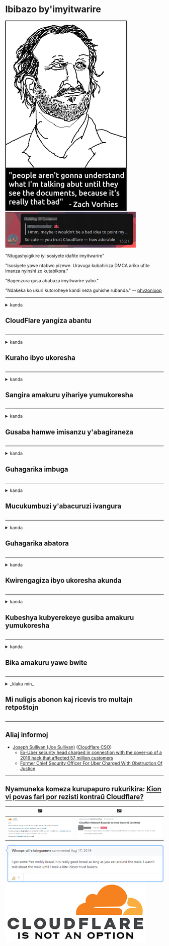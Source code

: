 # Ibibazo by'imyitwarire

![](../image/itsreallythatbad.jpg)
![](../image/telegram/c81238387627b4bfd3dcd60f56d41626.jpg)

"Ntugashyigikire iyi sosiyete idafite imyitwarire"

"Isosiyete yawe ntabwo yizewe. Uravuga kubahiriza DMCA ariko ufite imanza nyinshi zo kutabikora."

"Bagenzura gusa ababaza imyitwarire yabo."

"Ndakeka ko ukuri kutoroheye kandi neza guhishe rubanda."  -- [phyzonloop](https://twitter.com/phyzonloop)


---


<details>
<summary>kanda

## CloudFlare yangiza abantu
</summary>


Cloudflare yohereza imeri imeri kubatari Cloudflare.

- Gusa ohereza imeri kubiyandikishije bahisemo
- Iyo umukoresha avuze "hagarara", hanyuma uhagarike kohereza imeri

Nibyoroshye. Ariko Cloudflare ntacyo itwaye.
Cloudflare yavuze ko gukoresha serivisi zabo bishobora guhagarika spamers cyangwa abateye.
Nigute dushobora guhagarika Cloudflare tutiriwe dukora Cloudflare?


| 🖼 | 🖼 |
| --- | --- |
| ![](../image/cfspam01.jpg) | ![](../image/cfspam03.jpg) |
| ![](../image/cfspam02.jpg) | ![](../image/cfspambrittany.jpg)<br>![](../image/cfspamtwtr.jpg) |

</details>

---

<details>
<summary>kanda

## Kuraho ibyo ukoresha
</summary>


Cloudflare censor isubiramo nabi.
Niba wohereje inyandiko irwanya Cloudflare kurubuga rwa Twitter, ufite amahirwe yo kubona igisubizo kumukozi wa Cloudflare ufite ubutumwa "Oya, ntabwo".
Niba ushyizeho isubiramo ribi kurubuga urwo arirwo rwose, bazagerageza kubigenzura.


| 🖼 | 🖼 |
| --- | --- |
| ![](../image/cfcenrev_01.jpg)<br>![](../image/cfcenrev_02.jpg) | ![](../image/cfcenrev_03.jpg) |

</details>

---

<details>
<summary>kanda

## Sangira amakuru yihariye yumukoresha
</summary>


Cloudflare ifite ikibazo kinini cyo gutotezwa.
Cloudflare isangira amakuru yihariye yabinubira imbuga zakiriwe.
Rimwe na rimwe baragusaba gutanga indangamuntu yawe nyayo.
Niba udashaka gutotezwa, gukubitwa, guhindagurika cyangwa kwicwa, ibyiza ni ukwirinda kurubuga rwa Cloudflared.


| 🖼 | 🖼 |
| --- | --- |
| ![](../image/cfdox_what.jpg) | ![](../image/cfdox_swat.jpg) |
| ![](../image/cfdox_kill.jpg) | ![](../image/cfdox_threat.jpg) |
| ![](../image/cfdox_dox.jpg) | ![](../image/cfdox_ex1.jpg) |
| ![](../image/cfabuseform.jpg) | ![](../image/cfdox_ex2.jpg) |

</details>

---

<details>
<summary>kanda

## Gusaba hamwe imisanzu y'abagiraneza
</summary>


CloudFlare irasaba imisanzu yubuntu.
Birababaje rwose kubona isosiyete y'Abanyamerika yasaba infashanyo hamwe nimiryango idaharanira inyungu ifite impamvu nziza.
Niba ukunda guhagarika abantu cyangwa guta igihe cyabandi, urashobora gutumiza pizza kubakozi ba Cloudflare.


![](../image/cfdonate.jpg)

</details>

---

<details>
<summary>kanda

## Guhagarika imbuga
</summary>


Uzakora iki niba urubuga rwawe rumanutse gitunguranye?
Hari amakuru avuga ko Cloudflare isiba iboneza ryabakoresha cyangwa guhagarika serivisi nta nteguza, bucece.
Turagusaba kubona uwaguha serivisi nziza.

![](../image/cftmnt.jpg)

</details>

---

<details>
<summary>kanda

## Mucukumbuzi y'abacuruzi ivangura
</summary>


CloudFlare itanga ubuvuzi bwibanze kubakoresha Firefox mugihe itanga imiti mibi kubakoresha abatari Tor-Browser hejuru ya Tor.
Abakoresha Tor banze uburenganzira bwo gukora javascript idafite ubuntu nabo bakira nabi.
Ubu busumbane bwo kugera ni urusobe rwo kutabogama no gukoresha nabi ububasha.

![](../image/browdifftbcx.gif)

- Ibumoso: Tor Browser, Iburyo: Chrome. Aderesi ya IP imwe.

![](../image/browserdiff.jpg)

- Ibumoso: Tor Browser Javascript Yahagaritswe, Kuki Ifasha
- Iburyo: Chrome Javascript ishoboye, kuki yahagaritswe

![](../image/cfsiryoublocked.jpg)

- QuteBrowser (mushakisha ntoya) idafite Tor (Clearnet IP)

| ***Mucukumbuzi*** | ***Kwivuza*** |
| --- | --- |
| Tor Browser (Javascript ishoboye) | kwinjira biremewe |
| Firefox (Javascript ishoboye) | kwinjira byangiritse |
| Chromium (Javascript ishoboye) | kwinjira byangiritse |
| Chromium or Firefox (Javascript yarahagaritswe) | kwinjira byanze |
| Chromium or Firefox (Kuki yarahagaritswe) | kwinjira byanze |
| QuteBrowser | kwinjira byanze |
| lynx | kwinjira byanze |
| w3m | kwinjira byanze |
| wget | kwinjira byanze |


Ubona gute ukoresheje buto ya Audio kugirango ukemure ikibazo cyoroshye?

Nibyo, hari buto yijwi, ariko burigihe ntabwo ikora hejuru ya Tor.
Uzabona ubu butumwa iyo ukanze:

```
Gerageza nanone nyuma
Mudasobwa yawe cyangwa umuyoboro wawe birashobora kohereza ibibazo byikora.
Kurinda abakoresha bacu, ntidushobora gutunganya icyifuzo cyawe nonaha.
Kubindi bisobanuro sura urupapuro rwadufasha
```

</details>

---

<details>
<summary>kanda

## Guhagarika abatora
</summary>


Abatora muri Leta zunze ubumwe za Amerika biyandikisha gutora amaherezo babinyujije ku rubuga rw’umunyamabanga wa Leta muri leta batuyemo.
Ibiro by’umunyamabanga wa leta bigenzurwa na repubulika bigira uruhare mu guhashya abatora binyuze mu gusaba urubuga rw’umunyamabanga wa Leta binyuze kuri Cloudflare.
Igicu cya Cloudflare gifata abakoresha Tor, umwanya wa MITM nkikintu rusange cyo kugenzura isi, hamwe n’uruhare rwacyo muri rusange bituma abashaka gutora badashaka kwiyandikisha.
Abidegembya byumwihariko bakunda kwakira ubuzima bwite.
Impapuro zo kwiyandikisha zitora zikusanya amakuru yunvikana kubijyanye na politiki y’itora, aderesi ye bwite, nimero y’ubwiteganyirize, n’itariki yavutse.
Intara nyinshi zituma gusa igice cyayo makuru kiboneka kumugaragaro, ariko Cloudflare ibona ayo makuru yose mugihe umuntu yiyandikishije gutora.

Menya ko kwandikisha impapuro bitazenguruka Cloudflare kuko umunyamabanga w abakozi ba leta yinjira mu makuru abakozi bashobora gukoresha urubuga rwa Cloudflare kugirango binjize amakuru.

| 🖼 | 🖼 |
| --- | --- |
| ![](../image/cfvotm_01.jpg) | ![](../image/cfvotm_02.jpg) |

- Guhindura.org ni urubuga ruzwi rwo gukusanya amajwi no gufata ingamba.
“abantu aho bari hose batangira ubukangurambaga, gukangurira abashyigikiye, no gukorana nabafata ibyemezo kugirango batange ibisubizo.”
Kubwamahirwe, abantu benshi ntibashobora kureba impinduka.org na gato kubera Cloudflare ikayunguruzo.
Barabujijwe gushyira umukono ku cyifuzo, bityo bakabavana mu nzira ya demokarasi.
Gukoresha ubundi buryo butari ibicu nka OpenPetition bifasha gukemura ikibazo.

| 🖼 | 🖼 |
| --- | --- |
| ![](../image/changeorgasn.jpg) | ![](../image/changeorgtor.jpg) |

- "Umushinga wa Ateniyani" wa Cloudflare utanga urwego rwubucuruzi ku buntu kurubuga rwamatora ya leta n’ibanze.
Bati "ababatoye bashobora kubona amakuru y’amatora no kwiyandikisha mu matora" ariko iki ni ikinyoma kuko abantu benshi badashobora kureba urubuga rwose.

</details>

---

<details>
<summary>kanda

## Kwirengagiza ibyo ukoresha akunda
</summary>


Niba uhisemo ikintu, urateganya ko nta imeri wakiriye kubyerekeye.
Cloudflare yirengagije ibyo ukoresha akunda kandi asangire amakuru hamwe nandi masosiyete atabanje kubiherwa uruhushya nabakiriya.
Niba ukoresha gahunda yabo yubuntu, rimwe na rimwe bakohereza imeri bagusaba kugura abiyandikisha buri kwezi.

![](../image/cfviopl_tp.jpg)

</details>

---

<details>
<summary>kanda

## Kubeshya kubyerekeye gusiba amakuru yumukoresha
</summary>


Ukurikije iyi blog ya ex-cloudflare yumukiriya, Cloudflare ibeshya gusiba konti.
Muri iki gihe, ibigo byinshi bibika amakuru yawe nyuma yo gufunga cyangwa gukuraho konti yawe.
Benshi mubigo byiza babivugaho muri politiki y’ibanga.
Igicu? Oya.

```
2019-08-05 CloudFlare yanyoherereje kwemeza ko bazakuraho konti yanjye.
2019-10-02 Nakiriye imeri ivuye muri CloudFlare "kuko ndi umukiriya"
```

Cloudflare ntabwo yari izi ijambo "gukuraho".
Niba koko yarakuweho, kuki uyu wahoze ari umukiriya yabonye imeri?
Yavuze kandi ko politiki y’ibanga ya Cloudflare itabivugaho.

```
Politiki nshya y’ibanga ntacyo ivuga ku kubika amakuru umwaka.
```

![](../image/cfviopl_notdel.jpg)

Nigute ushobora kwizera Cloudflare niba politiki yabo yibanga ari IKINYOMA?

</details>

---

<details>
<summary>kanda

## Bika amakuru yawe bwite
</summary>


Gusiba Cloudflare konte ni urwego rukomeye.

```
Tanga itike yingoboka ukoresheje icyiciro cya "Konti",
hanyuma usabe gusiba konte mubutumwa bwubutumwa.
Ntugomba kuba ufite domaine cyangwa amakarita yinguzanyo yometse kuri konte yawe mbere yo gusaba gusiba.
```

Uzakira iyi imeri yemeza.

![](../image/cf_deleteandkeep.jpg)

"Twatangiye gutunganya icyifuzo cyawe cyo gusiba" ariko "Tuzakomeza kubika amakuru yawe bwite".

Urashobora "kwizera" ibi?

</details>

---

<details>
<summary>_klaku min_

## Mi nuligis abonon kaj ricevis tro multajn retpoŝtojn
</summary>


La uzanto nuligis sian 'Cloudflare stream' abonon kaj li ricevas retpoŝtajn memorigilojn ĉiutage por rememorigi lin pri nuligita abono.
Ne estas malaprobita butono. Kiel vi ĉesas ĉi tiun frenezon?

![](../image/barrageemailcancelsubscription.jpg)

Cloudflare diris al ĉi tiu uzanto kontakti subtenteamo kaj peti ĉiujn viajn enhavojn forigi.

- [t](https://web.archive.org/web/20210412165334/https://twitter.com/JohnHaldson/status/1381651569247088650)

</details>

---

## Aliaj informoj

- [Joseph Sullivan (Joe Sullivan)](../cloudflare_inc/cloudflare_members.md) ([Cloudflare CSO](https://twitter.com/eastdakota/status/1296522269313785862))
  - [Ex-Uber security head charged in connection with the cover-up of a 2016 hack that affected 57 million customers](https://www.businessinsider.com/uber-data-hack-security-head-joe-sullivan-charged-cover-up-2020-8)
  - [Former Chief Security Officer For Uber Charged With Obstruction Of Justice](https://www.justice.gov/usao-ndca/pr/former-chief-security-officer-uber-charged-obstruction-justice)


---

## Nyamuneka komeza kurupapuro rukurikira:   [Kion vi povas fari por rezisti kontraŭ Cloudflare?](rw.action.md)

|  🖼  |  🖼 |
| --- | --- |
| ![](../image/cfcommunity_ban.jpg) | ![](../image/censor_cloudflare_blogcomment.jpg) |

![](../image/freemoldybread.jpg)
![](../image/cfisnotanoption.jpg)
